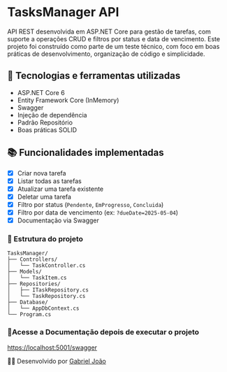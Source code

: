 # TasksManager API

API REST desenvolvida em ASP.NET Core para gestão de tarefas, com suporte a operações CRUD e filtros por status e data de vencimento. Este projeto foi construído como parte de um teste técnico, com foco em boas práticas de desenvolvimento, organização de código e simplicidade.

## 🚀 Tecnologias e ferramentas utilizadas

- ASP.NET Core 6
- Entity Framework Core (InMemory)
- Swagger
- Injeção de dependência
- Padrão Repositório
- Boas práticas SOLID

## 📚 Funcionalidades implementadas

- [x] Criar nova tarefa
- [x] Listar todas as tarefas
- [x] Atualizar uma tarefa existente
- [x] Deletar uma tarefa
- [x] Filtro por status (`Pendente`, `EmProgresso`, `Concluida`)
- [x] Filtro por data de vencimento (ex: `?dueDate=2025-05-04`)
- [x] Documentação via Swagger

### 📁 Estrutura do projeto
```plaintext
TasksManager/
├── Controllers/
│   └── TaskController.cs
├── Models/
│   └── TaskItem.cs
├── Repositories/
│   ├── ITaskRepository.cs
│   └── TaskRepository.cs
├── Database/
│   └── AppDbContext.cs
└── Program.cs
```

### 📄Acesse a Documentação depois de executar o projeto
[https://localhost:5001/swagger](https://localhost:7106/swagger/index.html)

🧑‍💻 Desenvolvido por [Gabriel João](https://github.com/gjoao98)